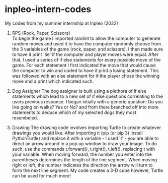 # inpleo-intern-codes
My codes from my summer internship at Inpleo (2022) 


1. RPS (Rock, Paper, Scissors)   
  To begin the game I imported randint to allow the computer to generate random moves and used it to have the computer randomly choose from the 3 variables of the game (rock, paper, and scissors). I then made sure to have it print 'tie' if the computer and player moves were equal. After that, I used a series of if else statements for every possible move of the game. For each statement I first indicated the move that would cause the computer to win and coded to have it print a losing statement. This was followed with an else statement for if the player chose the winning move and a print which indicated such.  


2. Dog Assigner 
  The dog assigner is built using a plethora of if else statements which lead to a new set of if else questions correlating to the users previous response. I began intially with a generic question: Do you like going on walks? Yes or No? and from there branched off into more statements to deduce which of my selected dogs they most resembeled.


3. Drawing 
  The drawing code involves importing Turtle to create whatever drawings you would like. After importing it (pip (or pip 3) install PythonTurtle) and replace it with a variable - I used 't' - you are able to direct an arrow around in a pop up window to draw your image. To do such, use the commands t.forward(), t.right(), t.left(), replacing t with your variable. When moving forward, the number you enter into the parentheses determines the length of the line segment. When moving right or left, the number indicates the direction the arrow will turn to form the next line segment. My code creates a 3-D cube however, Turtle can be used for much more!  
 
